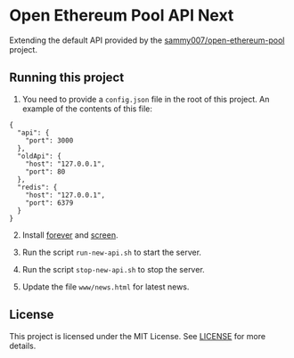 # Open Ethereum Pool API Next

Extending the default API provided by the [sammy007/open-ethereum-pool](https://github.com/sammy007/open-ethereum-pool) project.

## Running this project

1. You need to provide a `config.json` file in the root of this project. An
example of the contents of this file:

```
{
  "api": {
    "port": 3000
  },
  "oldApi": {
    "host": "127.0.0.1",
    "port": 80
  },
  "redis": {
    "host": "127.0.0.1",
    "port": 6379
  }
}
```

2. Install [forever](https://github.com/foreverjs/forever) and
[screen](https://www.gnu.org/software/screen/).

3. Run the script `run-new-api.sh` to start the server.

4. Run the script `stop-new-api.sh` to stop the server.

5. Update the file `www/news.html` for latest news.

## License

This project is licensed under the MIT License. See [LICENSE](LICENSE) for more details.
